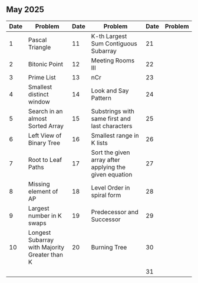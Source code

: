 ## May 2025

| Date | Problem                                       | Date | Problem                                                | Date | Problem |
| ---- | --------------------------------------------- | ---- | ------------------------------------------------------ | ---- | ------- |
| 1    | Pascal Triangle                               | 11   | K-th Largest Sum Contiguous Subarray                   | 21   |         |
| 2    | Bitonic Point                                 | 12   | Meeting Rooms III                                      | 22   |         |
| 3    | Prime List                                    | 13   | nCr                                                    | 23   |         |
| 4    | Smallest distinct window                      | 14   | Look and Say Pattern                                   | 24   |         |
| 5    | Search in an almost Sorted Array              | 15   | Substrings with same first and last characters         | 25   |         |
| 6    | Left View of Binary Tree                      | 16   | Smallest range in K lists                              | 26   |         |
| 7    | Root to Leaf Paths                            | 17   | Sort the given array after applying the given equation | 27   |         |
| 8    | Missing element of AP                         | 18   | Level Order in spiral form                             | 28   |         |
| 9    | Largest number in K swaps                     | 19   | Predecessor and Successor                              | 29   |         |
| 10   | Longest Subarray with Majority Greater than K | 20   | Burning Tree                                           | 30   |         |
|      |                                               |      |                                                        | 31   |         |
